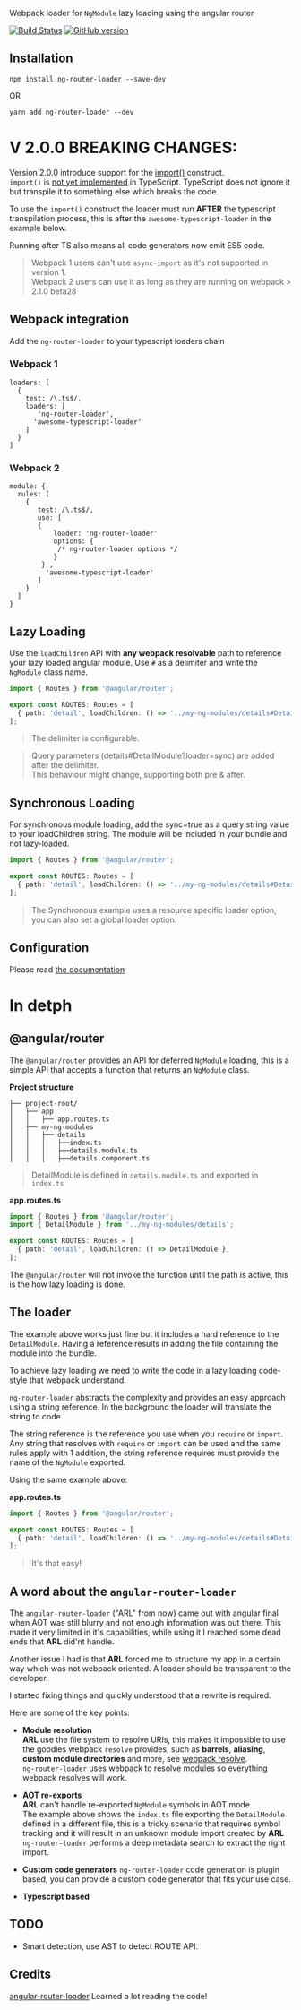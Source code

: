 
Webpack loader for `NgModule` lazy loading using the angular router


[![Build Status](https://travis-ci.org/shlomiassaf/ng-router-loader.svg?branch=master)](https://travis-ci.org/shlomiassaf/ng-router-loader)
[![GitHub version](https://badge.fury.io/gh/shlomiassaf%2Fng-router-loader.svg)](https://badge.fury.io/gh/shlomiassaf%2Fng-router-loader)

## Installation

`npm install ng-router-loader --save-dev`

OR

`yarn add ng-router-loader --dev`

# V 2.0.0 BREAKING CHANGES:
Version 2.0.0 introduce support for the [import()](https://github.com/tc39/proposal-dynamic-import) construct.  
`import()` is [not yet implemented](https://github.com/Microsoft/TypeScript/issues/12364) in TypeScript. 
TypeScript does not ignore it but transpile it to something else which breaks the code.

To use the `import()` construct the loader must run **AFTER** the typescript transpilation process, 
this is after the `awesome-typescript-loader` in the example below. 

Running after TS also means all code generators now emit ES5 code.

> Webpack 1 users can't use `async-import` as it's not supported in version 1.  
Webpack 2 users can use it as long as they are running on webpack > 2.1.0 beta28

## Webpack integration

Add the `ng-router-loader` to your typescript loaders chain

### Webpack 1
```
loaders: [
  {
    test: /\.ts$/,
    loaders: [
       'ng-router-loader',
      'awesome-typescript-loader'
    ]
  }
]
```

### Webpack 2
```
module: {
  rules: [
    {
       test: /\.ts$/,
       use: [
       {
           loader: 'ng-router-loader' 
           options: {
            /* ng-router-loader options */
           }
        } ,
         'awesome-typescript-loader'          
       ]
    }
  ]
}
```

## Lazy Loading
Use the `loadChildren` API with **any webpack resolvable** path to reference your lazy loaded angular module.
Use `#` as a delimiter and write the `NgModule` class name.

```ts
import { Routes } from '@angular/router';

export const ROUTES: Routes = [
  { path: 'detail', loadChildren: () => '../my-ng-modules/details#DetailModule' },
];
```

> The delimiter is configurable.

> Query parameters (details#DetailModule?loader=sync) are added after the delimiter.  
 This behaviour might change, supporting both pre & after. 

## Synchronous Loading
For synchronous module loading, add the sync=true as a query string value to your loadChildren string. The module will be included in your bundle and not lazy-loaded.
```ts
import { Routes } from '@angular/router';

export const ROUTES: Routes = [
  { path: 'detail', loadChildren: () => '../my-ng-modules/details#DetailModule?loader=sync' },
];
```
> The Synchronous example uses a resource specific loader option, you can also set a global loader option.

## Configuration 
Please read [the documentation](https://shlomiassaf.github.io/ng-router-loader)
 
# In detph 
## @angular/router
The `@angular/router` provides an API for deferred `NgModule` loading, this is a simple API that accepts a function that returns an `NgModule` class.

**Project structure**
```
├── project-root/
│   ├── app
│   │   ├── app.routes.ts
│   ├── my-ng-modules
│   │   ├── details
│   │   │   ├──index.ts
│   │   │   ├──details.module.ts
│   │   │   ├──details.component.ts
```

> DetailModule is defined in `details.module.ts` and exported in `index.ts`

**app.routes.ts**
```ts
import { Routes } from '@angular/router';
import { DetailModule } from '../my-ng-modules/details';

export const ROUTES: Routes = [
  { path: 'detail', loadChildren: () => DetailModule },
];
```

The `@angular/router` will not invoke the function until the path is active, this is the how lazy loading is done.
 
## The loader
The example above works just fine but it includes a hard reference to the `DetailModule`. 
Having a reference results in adding the file containing the module into the bundle.
 
To achieve lazy loading we need to write the code in a lazy loading code-style that webpack understand.

`ng-router-loader` abstracts the complexity and provides an easy approach using a string reference.
In the background the loader will translate the string to code. 

The string reference is the reference you use when you `require` or `import`.  
Any string that resolves with `require` or `import` can be used and the same rules apply with 1 addition, the string reference requires must provide the name of the `NgModule` exported.

Using the same example above:

**app.routes.ts**
```ts
import { Routes } from '@angular/router';

export const ROUTES: Routes = [
  { path: 'detail', loadChildren: () => '../my-ng-modules/details#DetailModule' },
];
```

> It's that easy!

## A word about the `angular-router-loader`
The `angular-router-loader` ("ARL" from now) came out with angular final when AOT was still blurry and not enough information was out there.
This made it very limited in it's capabilities, while using it I reached some dead ends that **ARL** did'nt handle.
  
Another issue I had is that **ARL** forced me to structure my app in a certain way which was not webpack oriented. A loader should be transparent to the developer.

I started fixing things and quickly understood that a rewrite is required.

Here are some of the key points:

  - **Module resolution**  
  **ARL** use the file system to resolve URIs, this makes it impossible to use the goodies webpack `resolve` provides, 
  such as **barrels**, **aliasing**, **custom module directories** and more, see [webpack resolve](https://webpack.js.org/configuration/resolve/).  
  `ng-router-loader` uses webpack to resolve modules so everything webpack resolves will work.
  
  - **AOT re-exports**   
  **ARL** can't handle re-exported `NgModule` symbols in AOT mode.  
   The example above shows the `index.ts` file exporting the `DetailModule` defined in a different 
   file, this is a tricky scenario that requires symbol tracking and it will result in an unknown module import created by **ARL**
   `ng-router-loader` performs a deep metadata search to extract the right import.
   
   - **Custom code generators**
   `ng-router-loader` code generation is plugin based, you can provide a custom code generator that fits your use case.
   
   - **Typescript based**
   
## TODO
  - Smart detection, use AST to detect ROUTE API.

## Credits

[angular-router-loader](https://github.com/brandonroberts/angular-router-loader)
Learned a lot reading the code!